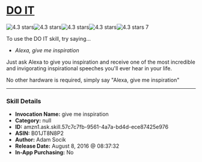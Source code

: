 # [DO IT](http://alexa.amazon.com/#skills/amzn1.ask.skill.57c7c7fb-9561-4a7a-bd4d-ece87425e976)
![4.3 stars](../../images/ic_star_black_18dp_1x.png)![4.3 stars](../../images/ic_star_black_18dp_1x.png)![4.3 stars](../../images/ic_star_black_18dp_1x.png)![4.3 stars](../../images/ic_star_black_18dp_1x.png)![4.3 stars](../../images/ic_star_half_black_18dp_1x.png) 7

To use the DO IT skill, try saying...

* *Alexa, give me inspiration*

Just ask Alexa to give you inspiration and receive one of the most incredible and invigorating inspirational speeches you'll ever hear in your life.

No other hardware is required, simply say "Alexa, give me inspiration"

***

### Skill Details

* **Invocation Name:** give me inspiration
* **Category:** null
* **ID:** amzn1.ask.skill.57c7c7fb-9561-4a7a-bd4d-ece87425e976
* **ASIN:** B01JT8N8P2
* **Author:** Adam Socik
* **Release Date:** August 8, 2016 @ 08:37:32
* **In-App Purchasing:** No

